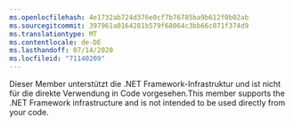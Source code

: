 ```yaml
---
ms.openlocfilehash: 4e1732ab724d376e0cf7b76785ba9b612f0b02ab
ms.sourcegitcommit: 397961a0164281b579f68064c3bb66c071f374d9
ms.translationtype: MT
ms.contentlocale: de-DE
ms.lasthandoff: 07/14/2020
ms.locfileid: "71140209"
---
```

<span data-ttu-id="6d94c-101">Dieser Member unterstützt die .NET Framework-Infrastruktur und ist nicht für die direkte Verwendung in Code vorgesehen.</span><span class="sxs-lookup"><span data-stu-id="6d94c-101">This member supports the .NET Framework infrastructure and is not intended to be used directly from your code.</span></span>